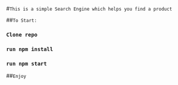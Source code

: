#`This is a simple Search Engine which helps you find a product`

##`To Start:`

### `Clone repo`

### `run npm install`

### `run npm start`

##`Enjoy`
